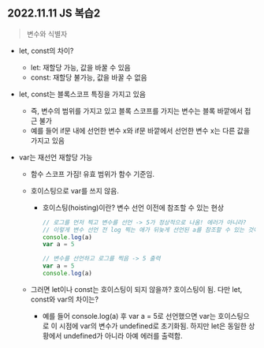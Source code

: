 ## 2022.11.11 JS  복습2

> 변수와 식별자

- let, const의 차이?

  - let: 재할당 가능, 값을 바꿀 수 있음
  - const: 재할당 불가능, 값을 바꿀 수 없음

- let, const는 블록스코프 특징을 가지고 있음

  - 즉, 변수의 범위를 가지고 있고 블록 스코프를 가지는 변수는 블록 바깥에서 접근 불가
  - 예를 들어 if문 내에 선언한 변수 x와 if문 바깥에서 선언한 변수 x는 다른 값을 가지고 있음

- var는 재선언 재할당 가능

  - 함수 스코프 가짐! 유효 범위가 함수 기준임.

  - 호이스팅으로 var를 쓰지 않음.

    - 호이스팅(hoisting)이란? 변수 선언 이전에 참조할 수 있는 현상

      ```javascript
      // 로그를 먼저 찍고 변수를 선언 -> 5가 정상적으로 나옴! 에러가 아니라?
      // 이렇게 변수 선언 전 log 찍는 애가 뒤늦게 선언된 a를 참조할 수 있는 것이 hoisting임
      console.log(a)
      var a = 5
      
      // 변수를 선언하고 로그를 찍음 -> 5 출력
      var a = 5
      console.log(a)
      ```

  - 그러면 let이나 const는 호이스팅이 되지 않을까? 호이스팅이 됨.
    다만 let, const와 var의 차이는?

    - 예를 들어 console.log(a) 후 var a = 5로 선언했으면 var는 호이스팅으로 이 시점에 var의 변수가 undefined로 초기화됨. 하지만 let은 동일한 상황에서 undefined가 아니라 아예 에러를 출력함.

